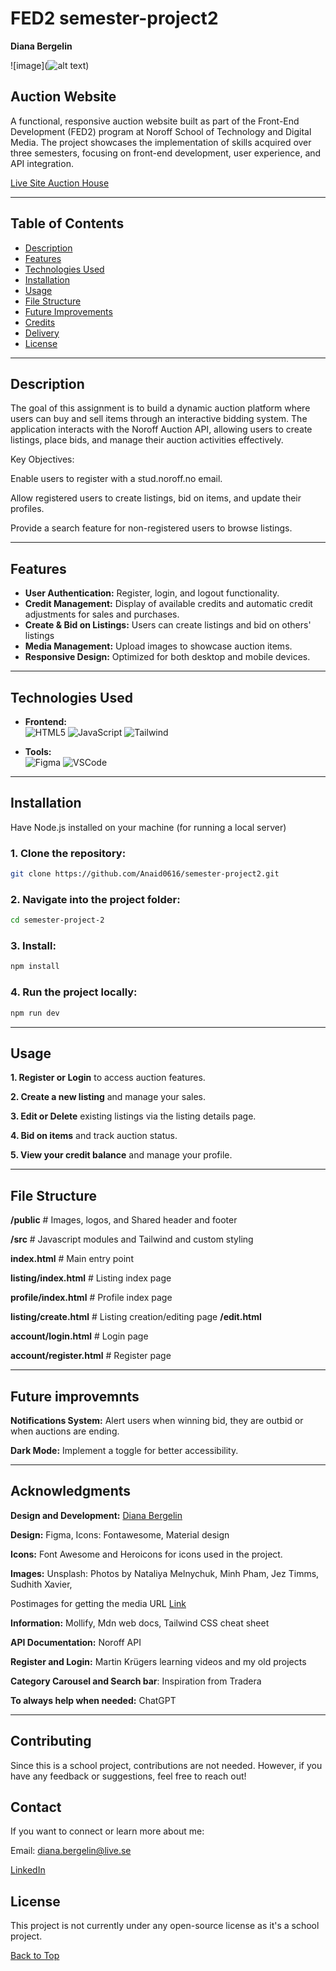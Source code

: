 # FED2 semester-project2

**Diana Bergelin**

![image](![alt text]())

## Auction Website

A functional, responsive auction website built as part of the Front-End Development (FED2) program at Noroff School of Technology and Digital Media. The project showcases the implementation of skills acquired over three semesters, focusing on front-end development, user experience, and API integration.

[Live Site Auction House]()

---

## Table of Contents

- [Description](#description)
- [Features](#features)
- [Technologies Used](#technologies-used)
- [Installation](#installation)
- [Usage](#usage)
- [File Structure](#file-structure)
- [Future Improvements](#future-improvements)
- [Credits](#credits)
- [Delivery](#Delivery)
- [License](#license)

---

## Description

The goal of this assignment is to build a dynamic auction platform where users can buy and sell items through an interactive bidding system. The application interacts with the Noroff Auction API, allowing users to create listings, place bids, and manage their auction activities effectively.

Key Objectives:

Enable users to register with a stud.noroff.no email.

Allow registered users to create listings, bid on items, and update their profiles.

Provide a search feature for non-registered users to browse listings.

---

## Features

- **User Authentication:** Register, login, and logout functionality.
- **Credit Management:** Display of available credits and automatic credit adjustments for sales and purchases.
- **Create & Bid on Listings:** Users can create listings and bid on others' listings
- **Media Management:** Upload images to showcase auction items.
- **Responsive Design:** Optimized for both desktop and mobile devices.

---

## Technologies Used

- **Frontend:**  
   ![HTML5](https://img.shields.io/badge/-HTML5-E34F26?logo=html5&logoColor=white&style=for-the-badge) ![JavaScript](https://img.shields.io/badge/-JavaScript-F7DF1E?logo=javascript&logoColor=black&style=for-the-badge) ![Tailwind](https://img.shields.io/badge/-Tailwind-06B6D4?logo=tailwind-css&logoColor=white&style=for-the-badge)

- **Tools:**  
  ![Figma](https://img.shields.io/badge/-Figma-F24E1E?logo=figma&logoColor=white&style=for-the-badge) ![VSCode](https://img.shields.io/badge/-VSCode-007ACC?logo=visual-studio-code&logoColor=white&style=for-the-badge)

---

## Installation

Have Node.js installed on your machine (for running a local server)

### 1. Clone the repository:

```bash
git clone https://github.com/Anaid0616/semester-project2.git
```

### 2. Navigate into the project folder:

```bash
cd semester-project-2
```

### 3. Install:

```bash
npm install
```

### 4. Run the project locally:

```bash
npm run dev
```

---

## Usage

**1. Register or Login** to access auction features.

**2. Create a new listing** and manage your sales.

**3. Edit or Delete** existing listings via the listing details page.

**4. Bid on items** and track auction status.

**5. View your credit balance** and manage your profile.

---

## File Structure

**/public** # Images, logos, and Shared header and footer

**/src** # Javascript modules and Tailwind and custom styling

**index.html** # Main entry point

**listing/index.html** # Listing index page

**profile/index.html** # Profile index page

**listing/create.html** # Listing creation/editing page
**/edit.html**

**account/login.html** # Login page

**account/register.html** # Register page

---

## Future improvemnts

**Notifications System:** Alert users when winning bid, they are outbid or when auctions are ending.

**Dark Mode:** Implement a toggle for better accessibility.

---

## Acknowledgments

**Design and Development:** [Diana Bergelin](https://github.com/Anaid0616)

**Design:** Figma, Icons: Fontawesome, Material design

**Icons:** Font Awesome and Heroicons for icons used in the project.

**Images:** Unsplash: Photos by Nataliya Melnychuk, Minh Pham, Jez Timms, Sudhith Xavier,

Postimages for getting the media URL [Link](https://postimages.org/)

**Information:** Mollify, Mdn web docs, Tailwind CSS cheat sheet

**API Documentation:** Noroff API

**Register and Login:** Martin Krügers learning videos and my old projects

**Category Carousel and Search bar**: Inspiration from Tradera

**To always help when needed:** ChatGPT

---

## Contributing

Since this is a school project, contributions are not needed. However, if you have any feedback or suggestions, feel free to reach out!

## Contact

If you want to connect or learn more about me:

Email: diana.bergelin@live.se

[LinkedIn](https://www.linkedin.com/in/diana-b-4209a72ba/)

## **License**

This project is not currently under any open-source license as it's a school project.

[Back to Top](#FED1-Semester-Project2)
